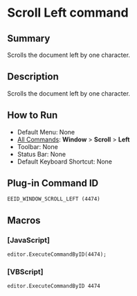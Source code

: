# Scroll Left command

## Summary

Scrolls the document left by one character.

## Description

Scrolls the document left by one character.

## How to Run

- Default Menu: None
- [All Commands](../tools/all_commands): **Window** \> **Scroll** \> **Left**
- Toolbar: None
- Status Bar: None
- Default Keyboard Shortcut: None

## Plug-in Command ID

```
EEID_WINDOW_SCROLL_LEFT (4474)```

## Macros

### \[JavaScript\]

```
editor.ExecuteCommandByID(4474);
```

### \[VBScript\]

```
editor.ExecuteCommandByID 4474
```

